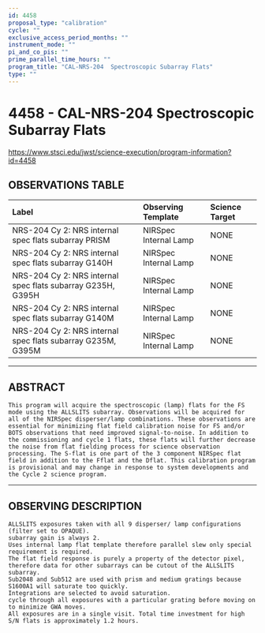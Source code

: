 ```yaml
---
id: 4458
proposal_type: "calibration"
cycle: ""
exclusive_access_period_months: ""
instrument_mode: ""
pi_and_co_pis: ""
prime_parallel_time_hours: ""
program_title: "CAL-NRS-204  Spectroscopic Subarray Flats"
type: ""
---
```

# 4458 - CAL-NRS-204  Spectroscopic Subarray Flats
https://www.stsci.edu/jwst/science-execution/program-information?id=4458
## OBSERVATIONS TABLE
| Label                                              | Observing Template       | Science Target |
| :------------------------------------------------- | :----------------------- | :------------- |
| NRS-204 Cy 2: NRS internal spec flats subarray PRISM | NIRSpec Internal Lamp    | NONE           |
| NRS-204 Cy 2: NRS internal spec flats subarray G140H | NIRSpec Internal Lamp    | NONE           |
| NRS-204 Cy 2: NRS internal spec flats subarray G235H, G395H | NIRSpec Internal Lamp    | NONE           |
| NRS-204 Cy 2: NRS internal spec flats subarray G140M | NIRSpec Internal Lamp    | NONE           |
| NRS-204 Cy 2: NRS internal spec flats subarray G235M, G395M | NIRSpec Internal Lamp    | NONE           |

---

## ABSTRACT

```
This program will acquire the spectroscopic (lamp) flats for the FS mode using the ALLSLITS subarray. Observations will be acquired for all of the NIRSpec disperser/lamp combinations. These observations are essential for minimizing flat field calibration noise for FS and/or BOTS observations that need improved signal-to-noise. In addition to the commissioning and cycle 1 flats, these flats will further decrease the noise from flat fielding process for science observation processing. The S-flat is one part of the 3 component NIRSpec flat field in addition to the Fflat and the Dflat. This calibration program is provisional and may change in response to system developments and the Cycle 2 science program.
```

---

## OBSERVING DESCRIPTION

```
ALLSLITS exposures taken with all 9 disperser/ lamp configurations (filter set to OPAQUE).
subarray gain is always 2.
Uses internal lamp flat template therefore parallel slew only special requirement is required.
The flat field response is purely a property of the detector pixel, therefore data for other subarrays can be cutout of the ALLSLITS subarray.
Sub2048 and Sub512 are used with prism and medium gratings because S1600A1 will saturate too quickly.
Integrations are selected to avoid saturation.
cycle through all exposures with a particular grating before moving on to minimize GWA moves.
All exposures are in a single visit. Total time investment for high S/N flats is approximately 1.2 hours.
```